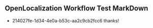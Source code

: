 ## OpenLocalization Workflow Test MarkDown
* 214027fe-1d34-4e0a-b53c-aa2c9cb2fcc6 thanks!

<!--HONumber=Sep16_HO1-->


